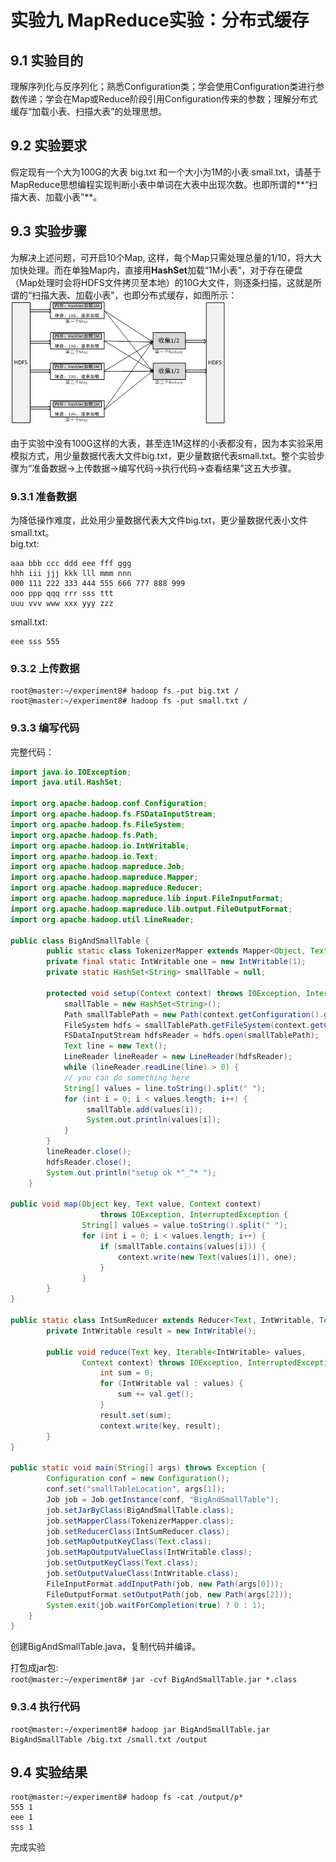 ﻿# 实验九  MapReduce实验：分布式缓存

## 9.1 实验目的
理解序列化与反序列化；熟悉Configuration类；学会使用Configuration类进行参数传递；学会在Map或Reduce阶段引用Configuration传来的参数；理解分布式缓存“加载小表、扫描大表”的处理思想。

## 9.2 实验要求
假定现有一个大为100G的大表 big.txt 和一个大小为1M的小表 small.txt，请基于MapReduce思想编程实现判断小表中单词在大表中出现次数。也即所谓的**“扫描大表、加载小表”**。

## 9.3 实验步骤
为解决上述问题，可开启10个Map, 这样，每个Map只需处理总量的1/10，将大大加快处理。而在单独Map内，直接用**HashSet**加载“1M小表”，对于存在硬盘（Map处理时会将HDFS文件拷贝至本地）的10G大文件，则逐条扫描，这就是所谓的“扫描大表、加载小表”，也即分布式缓存，如图所示：  
![图](./images/cache.png)  

由于实验中没有100G这样的大表，甚至连1M这样的小表都没有，因为本实验采用模拟方式，用少量数据代表大文件big.txt，更少量数据代表small.txt。整个实验步骤为“准备数据->上传数据->编写代码->执行代码->查看结果”这五大步骤。

### 9.3.1 准备数据
为降低操作难度，此处用少量数据代表大文件big.txt，更少量数据代表小文件small.txt。  
big.txt:  
```
aaa bbb ccc ddd eee fff ggg
hhh iii jjj kkk lll mmm nnn
000 111 222 333 444 555 666 777 888 999
ooo ppp qqq rrr sss ttt
uuu vvv www xxx yyy zzz
```
small.txt:   
```
eee sss 555
```

### 9.3.2 上传数据
```
root@master:~/experiment8# hadoop fs -put big.txt /
root@master:~/experiment8# hadoop fs -put small.txt /
```

### 9.3.3 编写代码
完整代码：  
```java
import java.io.IOException;
import java.util.HashSet;

import org.apache.hadoop.conf.Configuration;
import org.apache.hadoop.fs.FSDataInputStream;
import org.apache.hadoop.fs.FileSystem;
import org.apache.hadoop.fs.Path;
import org.apache.hadoop.io.IntWritable;
import org.apache.hadoop.io.Text;
import org.apache.hadoop.mapreduce.Job;
import org.apache.hadoop.mapreduce.Mapper;
import org.apache.hadoop.mapreduce.Reducer;
import org.apache.hadoop.mapreduce.lib.input.FileInputFormat;
import org.apache.hadoop.mapreduce.lib.output.FileOutputFormat;
import org.apache.hadoop.util.LineReader;
 
public class BigAndSmallTable {
        public static class TokenizerMapper extends Mapper<Object, Text, Text, IntWritable> {
        private final static IntWritable one = new IntWritable(1);
        private static HashSet<String> smallTable = null;
 
        protected void setup(Context context) throws IOException, InterruptedException {
            smallTable = new HashSet<String>();
            Path smallTablePath = new Path(context.getConfiguration().get("smallTableLocation"));
            FileSystem hdfs = smallTablePath.getFileSystem(context.getConfiguration());
            FSDataInputStream hdfsReader = hdfs.open(smallTablePath);
            Text line = new Text();
            LineReader lineReader = new LineReader(hdfsReader);
            while (lineReader.readLine(line) > 0) {
            // you can do something here
            String[] values = line.toString().split(" ");
            for (int i = 0; i < values.length; i++) {
                 smallTable.add(values[i]);
                 System.out.println(values[i]);
            }
        }
        lineReader.close();
        hdfsReader.close();
        System.out.println("setup ok *^_^* ");
    }
 
public void map(Object key, Text value, Context context) 
                    throws IOException, InterruptedException {
                String[] values = value.toString().split(" ");
                for (int i = 0; i < values.length; i++) {
                    if (smallTable.contains(values[i])) {
                        context.write(new Text(values[i]), one);
                    }
                }
        }
}
 
public static class IntSumReducer extends Reducer<Text, IntWritable, Text, IntWritable> {
        private IntWritable result = new IntWritable();
 
        public void reduce(Text key, Iterable<IntWritable> values,
                Context context) throws IOException, InterruptedException {
                    int sum = 0;
                    for (IntWritable val : values) {
                        sum += val.get();
                    }
                    result.set(sum);
                    context.write(key, result);
        }
}
 
public static void main(String[] args) throws Exception {
        Configuration conf = new Configuration();
        conf.set("smallTableLocation", args[1]);
        Job job = Job.getInstance(conf, "BigAndSmallTable");
        job.setJarByClass(BigAndSmallTable.class);
        job.setMapperClass(TokenizerMapper.class);
        job.setReducerClass(IntSumReducer.class);
        job.setMapOutputKeyClass(Text.class);
        job.setMapOutputValueClass(IntWritable.class);
        job.setOutputKeyClass(Text.class);
        job.setOutputValueClass(IntWritable.class);
        FileInputFormat.addInputPath(job, new Path(args[0]));
        FileOutputFormat.setOutputPath(job, new Path(args[2]));
        System.exit(job.waitForCompletion(true) ? 0 : 1);
    }
}
```
创建BigAndSmallTable.java，复制代码并编译。　

打包成jar包:  
`root@master:~/experiment8# jar -cvf BigAndSmallTable.jar *.class`

### 9.3.4 执行代码
```
root@master:~/experiment8# hadoop jar BigAndSmallTable.jar BigAndSmallTable /big.txt /small.txt /output
```

## 9.4 实验结果
```
root@master:~/experiment8# hadoop fs -cat /output/p*
555	1
eee	1
sss	1
```
完成实验



